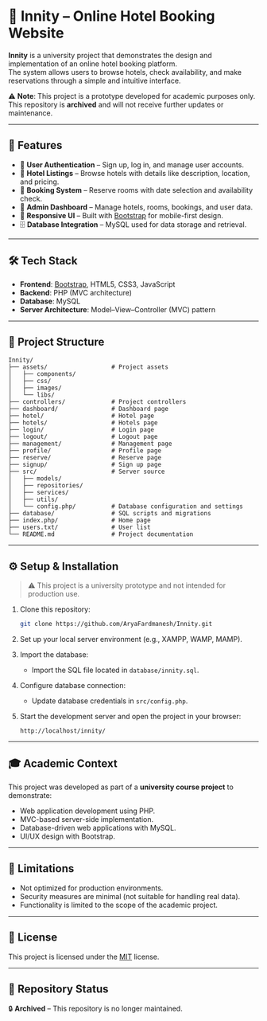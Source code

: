 # 🏨 Innity – Online Hotel Booking Website

**Innity** is a university project that demonstrates the design and implementation of an online hotel booking platform.  
The system allows users to browse hotels, check availability, and make reservations through a simple and intuitive interface.  

⚠️ **Note**: This project is a prototype developed for academic purposes only.  
This repository is **archived** and will not receive further updates or maintenance.

---

## 📌 Features

- 🔑 **User Authentication** – Sign up, log in, and manage user accounts.  
- 🏨 **Hotel Listings** – Browse hotels with details like description, location, and pricing.  
- 📅 **Booking System** – Reserve rooms with date selection and availability check.  
- 👤 **Admin Dashboard** – Manage hotels, rooms, bookings, and user data.  
- 🎨 **Responsive UI** – Built with [Bootstrap](https://getbootstrap.com/) for mobile-first design.  
- 🗄️ **Database Integration** – MySQL used for data storage and retrieval.  

---

## 🛠️ Tech Stack

- **Frontend**: [Bootstrap](https://getbootstrap.com/), HTML5, CSS3, JavaScript  
- **Backend**: PHP (MVC architecture)  
- **Database**: MySQL  
- **Server Architecture**: Model–View–Controller (MVC) pattern  

---

## 📂 Project Structure

```
Innity/
├── assets/                  # Project assets
│   ├── components/
│   ├── css/
│   ├── images/
│   └── libs/
├── controllers/             # Project controllers
├── dashboard/               # Dashboard page 
├── hotel/                   # Hotel page 
├── hotels/                  # Hotels page 
├── login/                   # Login page 
├── logout/                  # Logout page 
├── management/              # Management page 
├── profile/                 # Profile page 
├── reserve/                 # Reserve page 
├── signup/                  # Sign up page 
├── src/                     # Server source
│   ├── models/
│   ├── repositories/
│   ├── services/
│   ├── utils/
│   └── config.php/          # Database configuration and settings
├── database/                # SQL scripts and migrations
├── index.php/               # Home page
├── users.txt/               # User list
└── README.md                # Project documentation
````

---

## ⚙️ Setup & Installation

> ⚠️ This project is a university prototype and not intended for production use.

1. Clone this repository:
   ```bash
   git clone https://github.com/AryaFardmanesh/Innity.git
   ```

2. Set up your local server environment (e.g., XAMPP, WAMP, MAMP).

3. Import the database:

   * Import the SQL file located in `database/innity.sql`.

4. Configure database connection:

   * Update database credentials in `src/config.php`.

5. Start the development server and open the project in your browser:

   ```
   http://localhost/innity/
   ```

---

## 🎓 Academic Context

This project was developed as part of a **university course project** to demonstrate:

* Web application development using PHP.
* MVC-based server-side implementation.
* Database-driven web applications with MySQL.
* UI/UX design with Bootstrap.

---

## 🚧 Limitations

* Not optimized for production environments.
* Security measures are minimal (not suitable for handling real data).
* Functionality is limited to the scope of the academic project.

---

## 📜 License

This project is licensed under the [MIT](./LICENSE) license.

---

## 📌 Repository Status

🔒 **Archived** – This repository is no longer maintained.
